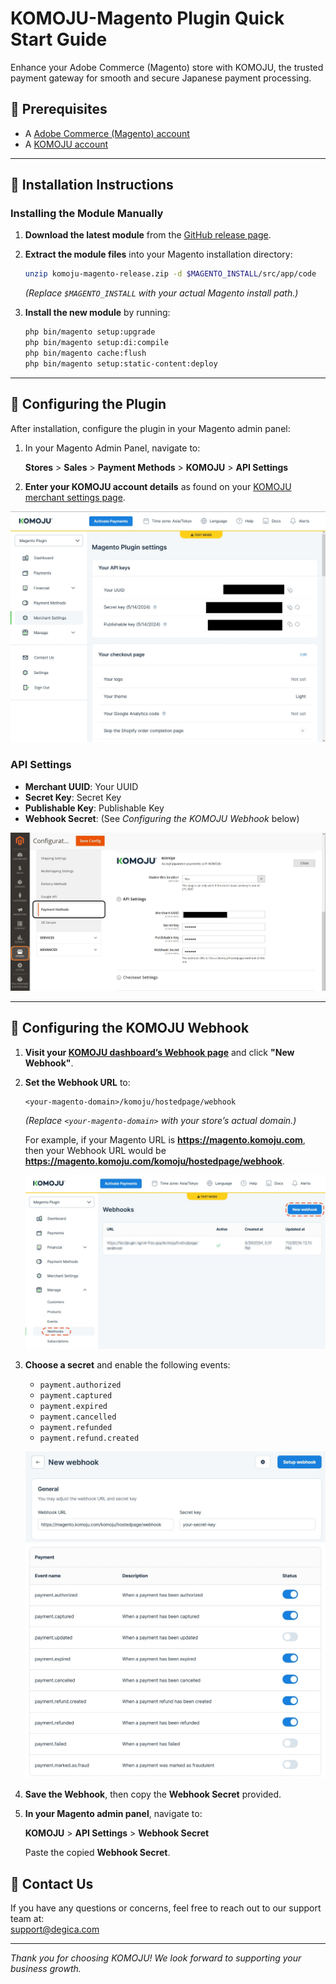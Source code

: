 # KOMOJU-Magento Plugin Quick Start Guide

Enhance your Adobe Commerce (Magento) store with KOMOJU, the trusted payment gateway for smooth and secure Japanese payment processing.

## 📌 Prerequisites

- A [Adobe Commerce (Magento) account](https://business.adobe.com/products/magento/magento-commerce.html)
- A [KOMOJU account](https://komoju.com/)

---

## 📌 Installation Instructions

### Installing the Module Manually

1. **Download the latest module** from the [GitHub release page](https://github.com/degica/komoju-magento/releases).

2. **Extract the module files** into your Magento installation directory:

    ```bash
    unzip komoju-magento-release.zip -d $MAGENTO_INSTALL/src/app/code
    ```

    *(Replace `$MAGENTO_INSTALL` with your actual Magento install path.)*

4. **Install the new module** by running:

    ```bash
    php bin/magento setup:upgrade
    php bin/magento setup:di:compile
    php bin/magento cache:flush
    php bin/magento setup:static-content:deploy
    ```

---

## 📌 Configuring the Plugin

After installation, configure the plugin in your Magento admin panel:

1. In your Magento Admin Panel, navigate to:

    **Stores** > **Sales** > **Payment Methods** > **KOMOJU** > **API Settings**  

2. **Enter your KOMOJU account details** as found on your [KOMOJU merchant settings page](https://komoju.com/admin/merchant_settings).

![KOMOJU dashboard](../assets/images/komoju_magento_setting.jpg "KOMOJU dashboard")

### API Settings
- **Merchant UUID**: Your UUID  
- **Secret Key**: Secret Key  
- **Publishable Key**: Publishable Key  
- **Webhook Secret**: (See *Configuring the KOMOJU Webhook* below)

![Magento Configuration](../assets/images/magento_configuration.jpg "KOMOJU dashboard")

---

## 📌 Configuring the KOMOJU Webhook

1. **Visit your [KOMOJU dashboard’s Webhook page](https://komoju.com/merchant/webhooks)** and click **"New Webhook"**.

2. **Set the Webhook URL** to:

    ```
    <your-magento-domain>/komoju/hostedpage/webhook
    ```

    *(Replace `<your-magento-domain>` with your store’s actual domain.)*

    For example, if your Magento URL is **https://magento.komoju.com**, then your Webhook URL would be **https://magento.komoju.com/komoju/hostedpage/webhook**.

    ![KOMOJU Create New Webhook](../assets/images/komoju_webhook_01.jpg "Create a new Webhook")

3. **Choose a secret** and enable the following events:

    - `payment.authorized`
    - `payment.captured`
    - `payment.expired`
    - `payment.cancelled`
    - `payment.refunded`
    - `payment.refund.created`

    ![KOMOJU Set Webhook URL](../assets/images/komoju_webhook_02.jpg "Set URL")  
    ![KOMOJU Set Payment Events](../assets/images/komoju_webhook_03.jpg "Set Events")

4. **Save the Webhook**, then copy the **Webhook Secret** provided.

5. **In your Magento admin panel**, navigate to:

    **KOMOJU** > **API Settings** > **Webhook Secret**

    Paste the copied **Webhook Secret**.

## 📌 Contact Us

If you have any questions or concerns, feel free to reach out to our support team at:  
[support@degica.com](mailto:support@degica.com)

---

*Thank you for choosing KOMOJU! We look forward to supporting your business growth.*